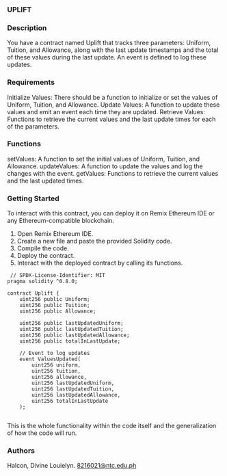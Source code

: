 ### UPLIFT 
### Description

You have a contract named Uplift that tracks three parameters: Uniform, Tuition, and Allowance, along with the last update timestamps and the total of these values during the last update. An event is defined to log these updates.

### Requirements

Initialize Values: There should be a function to initialize or set the values of Uniform, Tuition, and Allowance.
Update Values: A function to update these values and emit an event each time they are updated.
Retrieve Values: Functions to retrieve the current values and the last update times for each of the parameters.

### Functions
setValues: A function to set the initial values of Uniform, Tuition, and Allowance.
updateValues: A function to update the values and log the changes with the event.
getValues: Functions to retrieve the current values and the last updated times.

### Getting Started

To interact with this contract, you can deploy it on Remix Ethereum IDE or any Ethereum-compatible blockchain.
1. Open Remix Ethereum IDE.
2. Create a new file and paste the provided Solidity code.
3. Compile the code.
4. Deploy the contract.
5. Interact with the deployed contract by calling its functions.

```solidity
 // SPDX-License-Identifier: MIT
pragma solidity ^0.8.0;

contract Uplift {
    uint256 public Uniform;
    uint256 public Tuition;
    uint256 public Allowance;

    uint256 public lastUpdatedUniform;
    uint256 public lastUpdatedTuition;
    uint256 public lastUpdatedAllowance;
    uint256 public totalInLastUpdate;

    // Event to log updates
    event ValuesUpdated(
        uint256 uniform,
        uint256 tuition,
        uint256 allowance,
        uint256 lastUpdatedUniform,
        uint256 lastUpdatedTuition,
        uint256 lastUpdatedAllowance,
        uint256 totalInLastUpdate
    );


```
This is the whole functionality within the code itself and the generalization of how the code will run.

### Authors

Halcon, Divine Louielyn. 
8216021@ntc.edu.ph
